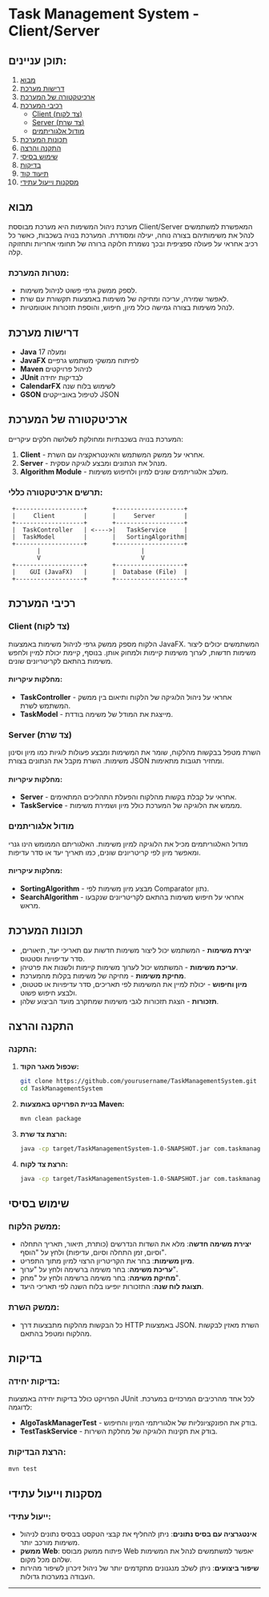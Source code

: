 # Task Management System - Client/Server

## תוכן עניינים:
1. [מבוא](#מבוא)
2. [דרישות מערכת](#דרישות-מערכת)
3. [ארכיטקטורה של המערכת](#ארכיטקטורה-של-המערכת)
4. [רכיבי המערכת](#רכיבי-המערכת)
   - [Client (צד לקוח)](#client-צד-לקוח)
   - [Server (צד שרת)](#server-צד-שרת)
   - [מודול אלגוריתמים](#מודול-אלגוריתמים)
5. [תכונות המערכת](#תכונות-המערכת)
6. [התקנה והרצה](#התקנה-והרצה)
7. [שימוש בסיסי](#שימוש-בסיסי)
8. [בדיקות](#בדיקות)
9. [תיעוד קוד](#תיעוד-קוד)
10. [מסקנות וייעול עתידי](#מסקנות-ויעול-עתידי)

## מבוא

מערכת ניהול המשימות היא מערכת מבוססת Client/Server המאפשרת למשתמשים לנהל את משימותיהם בצורה נוחה, יעילה ומסודרת. המערכת בנויה בשכבות, כאשר כל רכיב אחראי על פעולה ספציפית ובכך נשמרת חלוקה ברורה של תחומי אחריות ותחזוקה קלה.

### מטרות המערכת:
- לספק ממשק גרפי פשוט לניהול משימות.
- לאפשר שמירה, עריכה ומחיקה של משימות באמצעות תקשורת עם שרת.
- לנהל משימות בצורה גמישה כולל מיון, חיפוש, והוספת תזכורות אוטומטיות.

## דרישות מערכת

- **Java** 17 ומעלה
- **JavaFX** לפיתוח ממשקי משתמש גרפיים
- **Maven** לניהול פרויקטים
- **JUnit** לבדיקות יחידה
- **CalendarFX** לשימוש בלוח שנה
- **GSON** לטיפול באובייקטים JSON

## ארכיטקטורה של המערכת

המערכת בנויה בשכבתיות ומחולקת לשלושה חלקים עיקריים:
1. **Client** - אחראי על ממשק המשתמש והאינטראקציה עם השרת.
2. **Server** - מנהל את הנתונים ומבצע לוגיקה עסקית.
3. **Algorithm Module** - משלב אלגוריתמים שונים למיון ולחיפוש משימות.

### תרשים ארכיטקטורה כללי:
```
 +-------------------+       +-------------------+
 |     Client        |       |     Server        |
 +-------------------+       +-------------------+
 |  TaskController   | <---->|   TaskService     |
 |  TaskModel        |       |   SortingAlgorithm|
 +-------------------+       +-------------------+
        |                            |
        V                            V
 +-------------------+       +-------------------+
 |    GUI (JavaFX)   |       |  Database (File)  |
 +-------------------+       +-------------------+
```

## רכיבי המערכת

### Client (צד לקוח)
הלקוח מספק ממשק גרפי לניהול משימות באמצעות JavaFX. המשתמשים יכולים ליצור משימות חדשות, לערוך משימות קיימות ולמחוק אותן. בנוסף, קיימת יכולת למיין ולחפש משימות בהתאם לקריטריונים שונים.

#### מחלקות עיקריות:
- **TaskController** - אחראי על ניהול הלוגיקה של הלקוח ותיאום בין ממשק המשתמש לשרת.
- **TaskModel** - מייצגת את המודל של משימה בודדת.

### Server (צד שרת)
השרת מטפל בבקשות מהלקוח, שומר את המשימות ומבצע פעולות לוגיות כמו מיון וסינון משימות. השרת מקבל את הנתונים בצורת JSON ומחזיר תגובות מתאימות.

#### מחלקות עיקריות:
- **Server** - אחראי על קבלת בקשות מהלקוח והפעלת התהליכים המתאימים.
- **TaskService** - מממש את הלוגיקה של המערכת כולל מיון ושמירת משימות.

### מודול אלגוריתמים
מודול האלגוריתמים מכיל את הלוגיקה למיון משימות. האלגוריתם הממומש הינו גנרי ומאפשר מיון לפי קריטריונים שונים, כמו תאריך יעד או סדר עדיפות.

#### מחלקות עיקריות:
- **SortingAlgorithm** - מבצע מיון משימות לפי Comparator נתון.
- **SearchAlgorithm** - אחראי על חיפוש משימות בהתאם לקריטריונים שנקבעו מראש.

## תכונות המערכת
- **יצירת משימות** - המשתמש יכול ליצור משימות חדשות עם תאריכי יעד, תיאורים, סדר עדיפויות וסטטוס.
- **עריכת משימות** - המשתמש יכול לערוך משימות קיימות ולשנות את פרטיהן.
- **מחיקת משימות** - מחיקה של משימות בקלות מהמערכת.
- **מיון וחיפוש** - יכולת למיין את המשימות לפי תאריכים, סדר עדיפויות או סטטוס, ולבצע חיפוש פשוט.
- **תזכורות** - הצגת תזכורות לגבי משימות שמתקרב מועד הביצוע שלהן.

## התקנה והרצה

### התקנה:
1. **שכפול מאגר הקוד:**
   ```bash
   git clone https://github.com/yourusername/TaskManagementSystem.git
   cd TaskManagementSystem
   ```

2. **בניית הפרויקט באמצעות Maven:**
   ```bash
   mvn clean package
   ```

3. **הרצת צד שרת:**
   ```bash
   java -cp target/TaskManagementSystem-1.0-SNAPSHOT.jar com.taskmanager.ServerDriver
   ```

4. **הרצת צד לקוח:**
   ```bash
   java -cp target/TaskManagementSystem-1.0-SNAPSHOT.jar com.taskmanager.ClientMain
   ```

## שימוש בסיסי

### ממשק הלקוח:
- **יצירת משימה חדשה**: מלא את השדות הנדרשים (כותרת, תיאור, תאריך התחלה וסיום, זמן התחלה וסיום, עדיפות) ולחץ על "הוסף".
- **מיון משימות**: בחר את הקריטריון הרצוי למיון מתוך התפריט.
- **עריכת משימה**: בחר משימה ברשימה ולחץ על "ערוך".
- **מחיקת משימה**: בחר משימה ברשימה ולחץ על "מחק".
- **תצוגת לוח שנה**: התזכורות יופיעו בלוח השנה לפי תאריכי היעד.

### ממשק השרת:
- כל הבקשות מהלקוח מתבצעות דרך HTTP באמצעות JSON. השרת מאזין לבקשות מהלקוח ומטפל בהתאם.

## בדיקות

### בדיקות יחידה:
הפרויקט כולל בדיקות יחידה באמצעות JUnit לכל אחד מהרכיבים המרכזיים במערכת. לדוגמה:
- **AlgoTaskManagerTest** - בודק את הפונקציונליות של אלגוריתמי המיון והחיפוש.
- **TestTaskService** - בודק את תקינות הלוגיקה של מחלקת השירות.

### הרצת הבדיקות:
```bash
mvn test
```


## מסקנות וייעול עתידי

### ייעול עתידי:
- **אינטגרציה עם בסיס נתונים**: ניתן להחליף את קבצי הטקסט בבסיס נתונים לניהול משימות מורכב יותר.
- **ממשק Web**: פיתוח ממשק מבוסס Web יאפשר למשתמשים לנהל את המשימות שלהם מכל מקום.
- **שיפור ביצועים**: ניתן לשלב מנגנונים מתקדמים יותר של ניהול זיכרון לשיפור מהירות העבודה במערכות גדולות.

---

